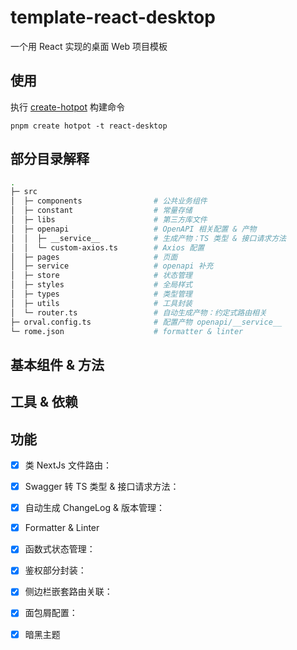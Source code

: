 # template-react-desktop

一个用 React 实现的桌面 Web 项目模板

## 使用

执行 [create-hotpot](https://github.com/binghuis/create-hotpot) 构建命令

```
pnpm create hotpot -t react-desktop
```

## 部分目录解释

```bash
.
├─ src
│  ├─ components                # 公共业务组件
│  ├─ constant                  # 常量存储
│  ├─ libs                      # 第三方库文件
│  ├─ openapi                   # OpenAPI 相关配置 & 产物
│  │  ├─ __service__            # 生成产物：TS 类型 & 接口请求方法
│  │  └─ custom-axios.ts        # Axios 配置
│  ├─ pages                     # 页面
│  ├─ service                   # openapi 补充
│  ├─ store                     # 状态管理
│  ├─ styles                    # 全局样式
│  ├─ types                     # 类型管理
│  ├─ utils                     # 工具封装
│  └─ router.ts                 # 自动生成产物：约定式路由相关
├─ orval.config.ts              # 配置产物 openapi/__service__
└─ rome.json                    # formatter & linter
```

## 基本组件 & 方法

## 工具 & 依赖

## 功能

- [x] 类 NextJs 文件路由：
- [x] Swagger 转 TS 类型 & 接口请求方法：
- [x] 自动生成 ChangeLog & 版本管理：
- [x] Formatter & Linter
- [x] 函数式状态管理：
- [x] 鉴权部分封装：
- [x] 侧边栏嵌套路由关联：
- [x] 面包屑配置：
- [x] 暗黑主题






